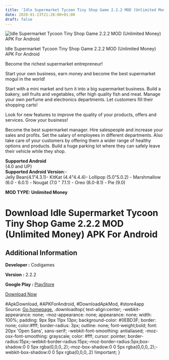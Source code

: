 ```yaml
---
title: 'Idle Supermarket Tycoon Tiny Shop Game 2.2.2 MOD (Unlimited Money) APK For Android'
date: 2020-01-23T21:28:00+01:00
draft: false
---
```


![Idle Supermarket Tycoon Tiny Shop Game 2.2.2 MOD (Unlimited Money) APK For Android](https://i1.wp.com/apkhome.net/wp-content/uploads/2020/01/Idle-Supermarket-Tycoon-Tiny-Shop-Game-2.2.2-MOD-Unlimited-Money.png "Idle Supermarket Tycoon Tiny Shop Game 2.2.2 MOD (Unlimited Money) APK For Android")

  

Idle Supermarket Tycoon Tiny Shop Game 2.2.2 MOD (Unlimited Money) APK For Android

Become the richest supermarket entrepreneur!

Start your own business, earn money and become the best supermarket mogul in the world!

Start with a mini market and turn it into a big supermarket business. Build a bakery, sell fruits and vegetables, offer high quality fish and meat. Manage your own perfume and electronics departments. Let customers fill their shopping carts!

Look for new features to improve the quality of your products, offers and services. Grow your business!

Become the best supermarket manager. Hire salespeople and increase your sales and profits. Set the salary of employees in different departments. Also take care of your customers by offering them a wider range of healthy options and products. Build a huge parking lot where they can safely leave their vehicle while they shop.

**Supported Android**  
{4.0 and UP}  
**Supported Android Version**:-  
Jelly Bean(4.1"4.3.1)- KitKat (4.4"4.4.4)- Lollipop (5.0"5.0.2) - Marshmallow (6.0 - 6.0.1) - Nougat (7.0 " 7.1.1) - Oreo (8.0-8.1) - Pie (9.0)

**MOD TYPE: Unlimited Money**

Download Idle Supermarket Tycoon Tiny Shop Game 2.2.2 MOD (Unlimited Money) APK For Android
===========================================================================================

Additional Information
----------------------

**Developer :** Codigames

**Version :** 2.2.2

**Google Play :** [PlayStore](https://play.google.com/store/apps/details?id=com.codigames.market.idle.tycoon)

  

[Download Now](https://store4app.co/post/idle-supermarket-tycoon-tiny-shop-game-2-2-2-mod-unlimited-money-apk-for-android_1579811202)

  
#ApkDownload, #APKForAndroid, #DownloadApkMod, #store4app  
Source: [Go homepage.](https://store4app.co/post/idle-supermarket-tycoon-tiny-shop-game-2-2-2-mod-unlimited-money-apk-for-android_1579811202) .downloadtop{ text-align:center; -webkit-appearance: none; -moz-appearance: none; appearance: none; width: 100%; padding: 9px 9px 11px 13px; background-color: #0EBD3F; border: none; color:#fff; border-radius: 3px; outline: none; font-weight;bold; font: 20px 'Open Sans', sans-serif; -webkit-font-smoothing: antialiased; -moz-osx-font-smoothing: grayscale; color: #fff; cursor: pointer; border-radius:15px;-webkit-border-radius:15px;-moz-border-radius:5px;box-shadow:0 0 5px rgba(0,0,0,.2);-moz-box-shadow:0 0 5px rgba(0,0,0,.2);-webkit-box-shadow:0 0 5px rgba(0,0,0,.2) !important; }